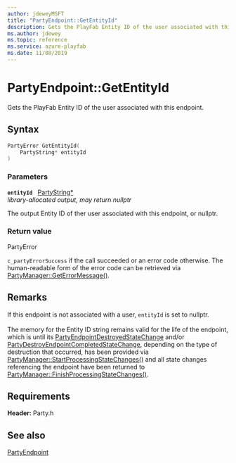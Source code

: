 ```yaml
---
author: jdeweyMSFT
title: "PartyEndpoint::GetEntityId"
description: Gets the PlayFab Entity ID of the user associated with this endpoint.
ms.author: jdewey
ms.topic: reference
ms.service: azure-playfab
ms.date: 11/08/2019
---
```


# PartyEndpoint::GetEntityId  

Gets the PlayFab Entity ID of the user associated with this endpoint.  

## Syntax  
  
```cpp
PartyError GetEntityId(  
    PartyString* entityId  
)  
```  
  
### Parameters  
  
**`entityId`** &nbsp; [PartyString*](../../../typedefs.md)  
*library-allocated output, may return nullptr*  
  
The output Entity ID of ther user associated with this endpoint, or nullptr.  
  
  
### Return value  
PartyError
  
```c_partyErrorSuccess``` if the call succeeded or an error code otherwise. The human-readable form of the error code can be retrieved via [PartyManager::GetErrorMessage()](../../PartyManager/methods/partymanager_geterrormessage.md).
  
## Remarks  
  
If this endpoint is not associated with a user, `entityId` is set to nullptr. <br /><br /> The memory for the Entity ID string remains valid for the life of the endpoint, which is until its [PartyEndpointDestroyedStateChange](../../../structs/partyendpointdestroyedstatechange.md) and/or [PartyDestroyEndpointCompletedStateChange](../../../structs/partydestroyendpointcompletedstatechange.md), depending on the type of destruction that occurred, has been provided via [PartyManager::StartProcessingStateChanges()](../../PartyManager/methods/partymanager_startprocessingstatechanges.md) and all state changes referencing the endpoint have been returned to [PartyManager::FinishProcessingStateChanges()](../../PartyManager/methods/partymanager_finishprocessingstatechanges.md).
  
## Requirements  
  
**Header:** Party.h
  
## See also  
[PartyEndpoint](../partyendpoint.md)  

  
  

